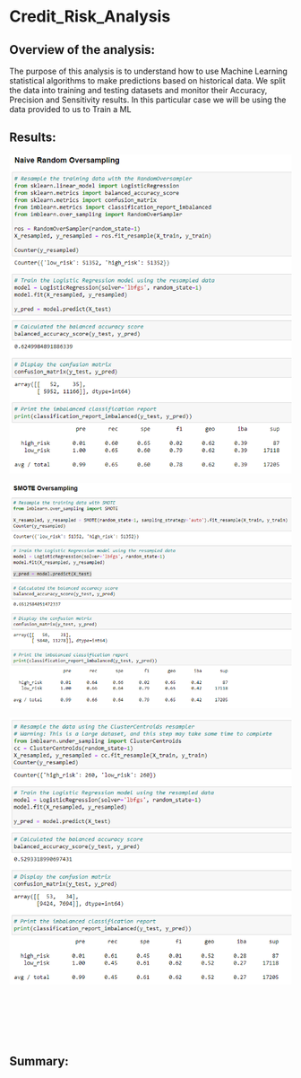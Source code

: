 # Credit_Risk_Analysis

## Overview of the analysis:

The purpose of this analysis is to understand how to use Machine Learning statistical algorithms to make predictions based on historical data. We split the data into training and testing datasets and monitor their Accuracy, Precision and Sensitivity results. In this particular case we will be using the data provided to us to Train a ML 

## Results:

![](https://github.com/kbehyar/Credit_Risk_Analysis/blob/main/Images/Naive%20OverSampling.PNG)

![](https://github.com/kbehyar/Credit_Risk_Analysis/blob/main/Images/SMOTE%20OverSampling.PNG)

![](https://github.com/kbehyar/Credit_Risk_Analysis/blob/main/Images/Cluster%20Centroids.PNG)

![]()

![]()

![]()


## Summary:
